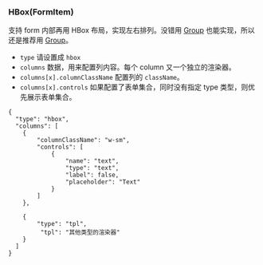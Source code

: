 ### HBox(FormItem)

支持 form 内部再用 HBox 布局，实现左右排列。没错用 [Group](#group) 也能实现，所以还是推荐用 [Group](#group)。

-   `type` 请设置成 `hbox`
-   `columns` 数据，用来配置列内容。每个 column 又一个独立的渲染器。
-   `columns[x].columnClassName` 配置列的 `className`。
-   `columns[x].controls` 如果配置了表单集合，同时没有指定 type 类型，则优先展示表单集合。

```schema:height="200" scope="form-item"
{
  "type": "hbox",
  "columns": [
    {
        "columnClassName": "w-sm",
        "controls": [
            {
                "name": "text",
                "type": "text",
                "label": false,
                "placeholder": "Text"
            }
        ]
    },

    {
        "type": "tpl",
         "tpl": "其他类型的渲染器"
    }
  ]
}
```
